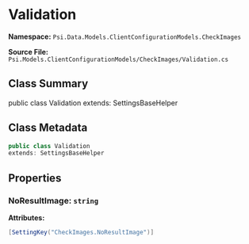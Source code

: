 # Validation

**Namespace:** `Psi.Data.Models.ClientConfigurationModels.CheckImages`

**Source File:** `Psi.Models.ClientConfigurationModels/CheckImages/Validation.cs`

## Class Summary

public class Validation
extends: SettingsBaseHelper

## Class Metadata

```typescript
public class Validation
extends: SettingsBaseHelper
```

## Properties

### NoResultImage: `string`

**Attributes:**
```csharp
[SettingKey("CheckImages.NoResultImage")]
```
